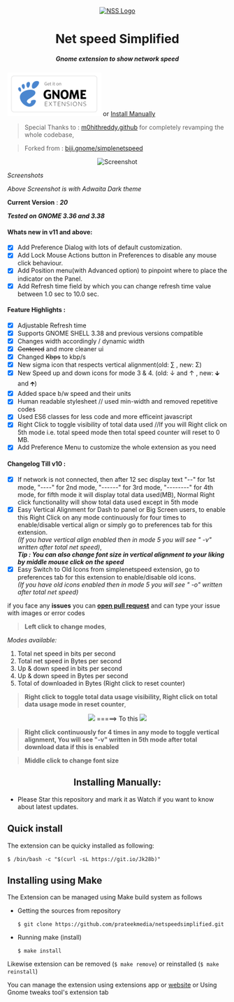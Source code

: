 <p align="center"><a href="https://extensions.gnome.org/extension/3724/net-speed-simplified/"><img src="https://user-images.githubusercontent.com/41370460/97136201-7d432980-1778-11eb-9c65-4c801a7e8e56.png" height=80px alt="NSS Logo"/></a></p>
<h1 align="center">Net speed Simplified</h1>
<h5 align="center"><i>Gnome extension to show network speed</i></h5>

[<img src="https://raw.githubusercontent.com/andyholmes/gnome-shell-extensions-badge/master/get-it-on-ego.svg?sanitize=true" height="100" alt="Get it on GNOME Extensions">](https://extensions.gnome.org/extension/3724/net-speed-simplified/) or [Install Manually](#installing-manually)

> Special Thanks to : [m0hithreddy.github](https://github.com/m0hithreddy) for completely revamping the whole codebase,

> Forked from : [biji.gnome/simplenetspeed](https://github.com/biji/simplenetspeed)

<p align="center"><img src='https://raw.githubusercontent.com/prateekmedia/netspeedsimplified/main/screenshoot.png' width="500px"  alt="Screenshot"/>

*Screenshots*

 *Above Screenshot is with Adwaita Dark theme*</p>

**Current Version** : ***20***

***Tested on GNOME 3.36 and 3.38***

#### Whats new in v11 and above:
- [x] Add Preference Dialog with lots of default customization.
- [x] Add Lock Mouse Actions button in Preferences to disable any mouse click behaviour.
- [x] Add Position menu(with Advanced option) to pinpoint where to place the indicator on the Panel.
- [x] Add Refresh time field by which you can change refresh time value between 1.0 sec to 10.0 sec.

#### Feature Highlights :
- [x] Adjustable Refresh time
- [x] Supports GNOME SHELL 3.38 and previous versions compatible
- [x] Changes width accordingly / dynamic width
- [x] <del>Centered</del> and more cleaner ui
- [x] Changed <del>Kbps</del> to kbp/s
- [x] New sigma icon that respects vertical alignment(old: ∑ , new: Σ)
- [x] New Speed up and down icons for mode 3 & 4. (old: ↓ and ↑ , new: 🡳 and 🡱)
- [x] Added space b/w speed and their units
- [x] Human readable stylesheet // used min-width and removed repetitive codes
- [x] Used ES6 classes for less code and more efficeint javascript
- [x] Right Click to toggle visibility of total data used //If you will Right click on 5th mode i.e. total speed mode then total speed counter will reset to 0 MB.
- [x] Add Preference Menu to customize the whole extension as you need

#### Changelog Till v10 :
- [x] If network is not connected, then after 12 sec display text "--" for 1st mode, "----" for 2nd mode, "------" for 3rd mode, "--------" for 4th mode, for fifth mode it will display total data used(MB), Normal Right click functionality will show total data used except in 5th mode  
- [x] Easy Vertical Alignment for Dash to panel or Big Screen users, to enable this Right Click on any mode continuously for four times to enable/disable vertical align or simply go to preferences tab for this extension.  
*(If you have vertical align enabled then in mode 5 you will see " -v" written after total net speed)*,  
***Tip : You can also change font size in vertical alignment to your liking by middle mouse click on the speed***  
- [x] Easy Switch to Old Icons from simplenetspeed extension, go to preferences tab for this extension to enable/disable old icons.  
*(If you have old icons enabled then in mode 5 you will see " -o" written after total net speed)*

if you face any **issues** you can **[open pull request](https://github.com/prateekmedia/netspeedsimplified/pulls)** and can type your issue with images or error codes

> **Left click to change modes**,  


*Modes available:*
1. Total net speed in bits per second
1. Total net speed in Bytes per second
1. Up & down speed in bits per second
1. Up & down speed in Bytes per second
1. Total of downloaded in Bytes (Right click to reset counter)

> **Right click to toggle total data usage visibility, Right click on total data usage mode in reset counter**,  
<p align="center"> <img src='https://user-images.githubusercontent.com/41370460/95724032-78b84480-0c93-11eb-9a2f-07976cb99e19.png' />   =====> To this   <img src='https://user-images.githubusercontent.com/41370460/95724072-8968ba80-0c93-11eb-98c9-e5651167760d.png' /></p>  

> **Right click continuously for 4 times in any mode to toggle vertical alignment, You will see "-v" written in 5th mode after total download data if this is enabled**  

> **Middle click to change font size**

<h2 align="center">Installing Manually:</h2>   

* Please Star this repository and mark it as Watch if you want to know about latest updates.
  
## Quick install
The extension can be quicky installed as following:

    $ /bin/bash -c "$(curl -sL https://git.io/Jk28b)"


## Installing using Make
The Extension can be managed using Make build system as follows

* Getting the sources from repository

      $ git clone https://github.com/prateekmedia/netspeedsimplified.git

* Running make (install)

      $ make install

Likewise extension can be removed (```$ make remove```) or reinstalled (```$ make reinstall```)

You can manage the extension using extensions app or [website](https://extensions.gnome.org/local) or Using Gnome tweaks tool's extension tab  
